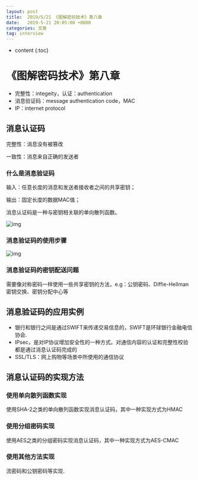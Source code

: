 ```yaml
---
layout: post
title:  2019/5/21 《图解密码技术》第八章
date:   2019-5-21 20:05:00 +0800
categories: 文章
tag: interview
---
```


* content
{:toc}
# 《图解密码技术》第八章

- 完整性：integeity，认证：authentication
- 消息验证码：message authentication code，MAC
- IP：internet protocol

  

## 消息认证码

完整性：消息没有被篡改

一致性：消息来自正确的发送者

### 什么是消息验证码

输入：任意长度的消息和发送者接收者之间的共享密钥；

输出：固定长度的数据MAC值；

消息认证码是一种与密钥相关联的单向散列函数。

![img](https://wx4.sinaimg.cn/mw690/0066mMjily1g3a7ckawqqj30fh09j759.jpg)

### 消息验证码的使用步骤

![img](https://wx3.sinaimg.cn/mw690/0066mMjily1g3a7ckd5goj30gd0angn7.jpg)

### 消息验证码的密钥配送问题

需要像对称密码一样使用一些共享密钥的方法，e.g：公钥密码、Diffie-Hellman密钥交换、密钥分配中心等

## 消息验证码的应用实例

- 银行和银行之间是通过SWIFT来传递交易信息的，SWIFT是环球银行金融电信协会.
- IPsec，是对IP协议增加安全性的一种方式。对通信内容的认证和完整性校验都是通过消息认证码完成的
- SSL/TLS：网上购物等场景中所使用的通信协议

## 消息认证码的实现方法

### 使用单向散列函数实现

使用SHA-2之类的单向散列函数实现消息认证码，其中一种实现方式为HMAC

### 使用分组密码实现

使用AES之类的分组密码实现消息认证码，其中一种实现方式为AES-CMAC

### 使用其他方法实现

流密码和公钥密码等实现.

